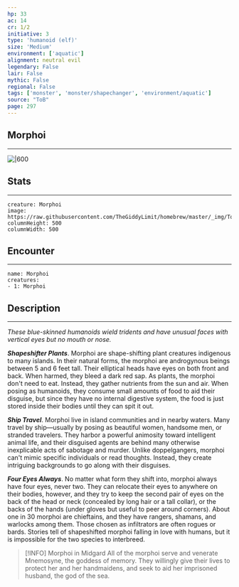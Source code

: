 ```yaml
---
hp: 33
ac: 14
cr: 1/2
initiative: 3
type: 'humanoid (elf)'    
size: 'Medium'
environment: ['aquatic']
alignment: neutral evil
legendary: False
lair: False
mythic: False
regional: False
tags: ['monster', 'monster/shapechanger', 'environment/aquatic']
source: "ToB"
page: 297
---
```


## Morphoi
---

![|600](https://raw.githubusercontent.com/TheGiddyLimit/homebrew/master/_img/ToB/Morphoi.webp)

## Stats
---

```statblock
creature: Morphoi
image: https://raw.githubusercontent.com/TheGiddyLimit/homebrew/master/_img/ToB/token/Morphoi.png
columnHeight: 500
columnWidth: 500
```

## Encounter
---

```encounter-table
name: Morphoi
creatures:
- 1: Morphoi
```

## Description
---
_These blue-skinned humanoids wield tridents and have unusual faces with vertical eyes but no mouth or nose._

**_Shapeshifter Plants_**. Morphoi are shape-shifting plant creatures indigenous to many islands. In their natural forms, the morphoi are androgynous beings between 5 and 6 feet tall. Their elliptical heads have eyes on both front and back. When harmed, they bleed a dark red sap.
As plants, the morphoi don't need to eat. Instead, they gather nutrients from the sun and air. When posing as humanoids, they consume small amounts of food to aid their disguise, but since they have no internal digestive system, the food is just stored inside their bodies until they can spit it out.

**_Ship Travel_**. Morphoi live in island communities and in nearby waters. Many travel by ship—usually by posing as beautiful women, handsome men, or stranded travelers. They harbor a powerful animosity toward intelligent animal life, and their disguised agents are behind many otherwise inexplicable acts of sabotage and murder.
Unlike doppelgangers, morphoi can't mimic specific individuals or read thoughts. Instead, they create intriguing backgrounds to go along with their disguises.

**_Four Eyes Always_**. No matter what form they shift into, morphoi always have four eyes, never two. They can relocate their eyes to anywhere on their bodies, however, and they try to keep the second pair of eyes on the back of the head or neck (concealed by long hair or a tall collar), or the backs of the hands (under gloves but useful to peer around corners).
About one in 30 morphoi are chieftains, and they have rangers, shamans, and warlocks among them. Those chosen as infiltrators are often rogues or bards. Stories tell of shapeshifted morphoi falling in love with humans, but it is impossible for the two species to interbreed.

> [!INFO] Morphoi in Midgard
>All of the morphoi serve and venerate Mnemosyne, the goddess of memory. They willingly give their lives to protect her and her handmaidens, and seek to aid her imprisoned husband, the god of the sea.






